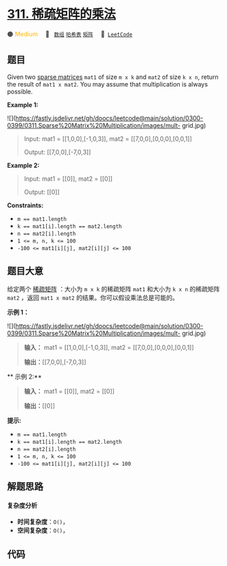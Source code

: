 # [311. 稀疏矩阵的乘法](https://leetcode.com/problems/sparse-matrix-multiplication)

🟠 <font color=#ffb800>Medium</font>&emsp; 🔖&ensp; [`数组`](/tag/array.md) [`哈希表`](/tag/hash-table.md) [`矩阵`](/tag/matrix.md)&emsp; 🔗&ensp;[`LeetCode`](https://leetcode.com/problems/sparse-matrix-multiplication)

## 题目

Given two [sparse matrices](https://en.wikipedia.org/wiki/Sparse_matrix)
`mat1` of size `m x k` and `mat2` of size `k x n`, return the result of `mat1
x mat2`. You may assume that multiplication is always possible.



**Example 1:**

![](https://fastly.jsdelivr.net/gh/doocs/leetcode@main/solution/0300-0399/0311.Sparse%20Matrix%20Multiplication/images/mult-
grid.jpg)

> Input: mat1 = [[1,0,0],[-1,0,3]], mat2 = [[7,0,0],[0,0,0],[0,0,1]]
> 
> Output: [[7,0,0],[-7,0,3]]

**Example 2:**

> Input: mat1 = [[0]], mat2 = [[0]]
> 
> Output: [[0]]

**Constraints:**

  * `m == mat1.length`
  * `k == mat1[i].length == mat2.length`
  * `n == mat2[i].length`
  * `1 <= m, n, k <= 100`
  * `-100 <= mat1[i][j], mat2[i][j] <= 100`


## 题目大意

给定两个 [稀疏矩阵](https://baike.baidu.com/item/%E7%A8%80%E7%96%8F%E7%9F%A9%E9%98%B5)
：大小为 `m x k` 的稀疏矩阵 `mat1` 和大小为 `k x n` 的稀疏矩阵 `mat2` ，返回 `mat1 x mat2`
的结果。你可以假设乘法总是可能的。



**示例 1：**

![](https://fastly.jsdelivr.net/gh/doocs/leetcode@main/solution/0300-0399/0311.Sparse%20Matrix%20Multiplication/images/mult-
grid.jpg)

> 
> 
> 
> 
> 
> **输入：** mat1 = [[1,0,0],[-1,0,3]], mat2 = [[7,0,0],[0,0,0],[0,0,1]]
> 
> **输出：**[[7,0,0],[-7,0,3]]
> 
> 

**  示例 2:**

> 
> 
> 
> 
> 
> **输入：** mat1 = [[0]], mat2 = [[0]]
> 
> **输出：**[[0]]
> 
> 



**提示:**

  * `m == mat1.length`
  * `k == mat1[i].length == mat2.length`
  * `n == mat2[i].length`
  * `1 <= m, n, k <= 100`
  * `-100 <= mat1[i][j], mat2[i][j] <= 100`


## 解题思路

#### 复杂度分析

- **时间复杂度**：`O()`，
- **空间复杂度**：`O()`，

## 代码

```javascript

```